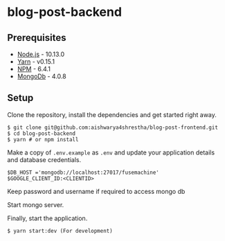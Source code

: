 # blog-post-backend

## Prerequisites

- [Node.js](https://yarnpkg.com/en/docs/install) - 10.13.0
- [Yarn](https://yarnpkg.com/en/docs/install) - v0.15.1
- [NPM](https://docs.npmjs.com/getting-started/installing-node) - 6.4.1
- [MongoDb](https://www.mongodb.com/download-center/community) - 4.0.8

## Setup

Clone the repository, install the dependencies and get started right away.

    $ git clone git@github.com:aishwarya4shrestha/blog-post-frontend.git
    $ cd blog-post-backend
    $ yarn # or npm install

Make a copy of `.env.example` as `.env` and update your application details and database credentials. 

    $DB_HOST ='mongodb://localhost:27017/fusemachine'
    $GOOGLE_CLIENT_ID:<CLIENTID> 

Keep password and username if required to access mongo db 

Start mongo server.

Finally, start the application.

    $ yarn start:dev (For development)
